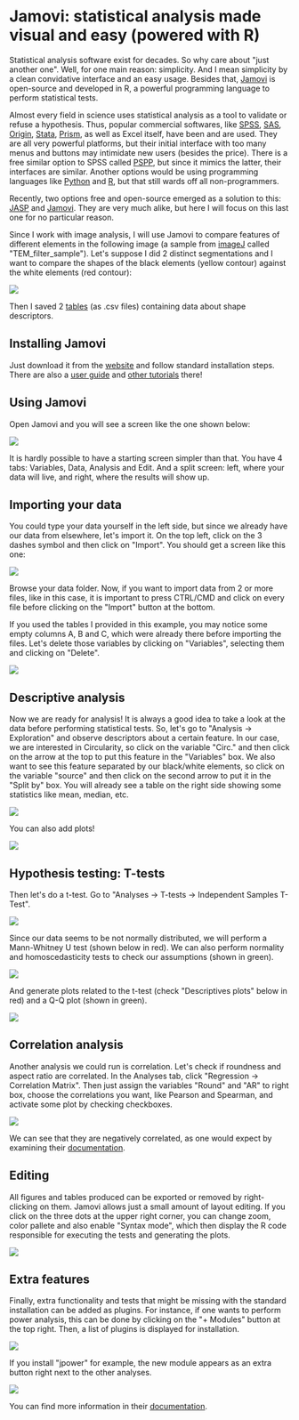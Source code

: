 # Jamovi: statistical analysis made visual and easy (powered with R)

Statistical analysis software exist for decades. So why care about "just another one". Well, for one main reason: simplicity. And I mean simplicity by a clean convidative interface and an easy usage. Besides that, [Jamovi](https://www.jamovi.org/) is open-source and developed in R, a powerful programming language to perform statistical tests.

Almost every field in science uses statistical analysis as a tool to validate or refuse a hypothesis. Thus, popular commercial softwares, like [SPSS](https://www.ibm.com/analytics/spss-statistics-software), [SAS](https://www.sas.com/en_us/home.html), [Origin](https://www.originlab.com/), [Stata](https://www.stata.com/), [Prism](https://www.graphpad.com/scientific-software/prism/), as well as Excel itself, have been and are used. They are all very powerful platforms, but their initial interface with too many menus and buttons may intimidate new users (besides the price). There is a free similar option to SPSS called [PSPP](https://www.gnu.org/software/pspp/), but since it mimics the latter, their interfaces are similar.
Another options would be using programming languages like [Python](https://www.python.org/) and [R](https://www.r-project.org/), but that still wards off all non-programmers. 

Recently, two options free and open-source emerged as a solution to this: [JASP](https://jasp-stats.org/) and [Jamovi](https://www.jamovi.org/). They are very much alike, but here I will focus on this last one for no particular reason.

Since I work with image analysis, I will use Jamovi to compare features of different elements in the following image (a sample from [imageJ](https://imagej.net/software/fiji/) called "TEM_filter_sample"). Let's suppose I did 2 distinct segmentations and I want to compare the shapes of the black elements (yellow contour) against the white elements (red contour):

![](images/TEM_filter_sample_and_overlay.png)

Then I saved 2 [tables](data/) (as .csv files) containing data about shape descriptors.

## Installing Jamovi

Just download it from the [website](https://www.jamovi.org/) and follow standard installation steps.
There are also a [user guide](https://www.jamovi.org/user-manual.html) and [other tutorials](https://www.jamovi.org/community.html) there!

## Using Jamovi

Open Jamovi and you will see a screen like the one shown below:

![](images/screen0.PNG)

It is hardly possible to have a starting screen simpler than that. You have 4 tabs: Variables, Data, Analysis and Edit. And a split screen: left, where your data will live, and right, where the results will show up.

## Importing your data

You could type your data yourself in the left side, but since we already have our data from elsewhere, let's import it. On the top left, click on the 3 dashes symbol and then click on "Import". You should get a screen like this one:

![](images/screen1.PNG)

Browse your data folder. Now, if you want to import data from 2 or more files, like in this case, it is important to press CTRL/CMD and click on every file before clicking on the "Import" button at the bottom. 

If you used the tables I provided in this example, you may notice some empty columns A, B and C, which were already there before importing the files. Let's delete those variables by clicking on "Variables", selecting them and clicking on "Delete".

![](images/screen2.PNG)

## Descriptive analysis

Now we are ready for analysis! It is always a good idea to take a look at the data before performing statistical tests. So, let's go to "Analysis -> Exploration" and observe descriptors about a certain feature. In our case, we are interested in Circularity, so click on the variable "Circ." and then click on the arrow at the top to put this feature in the "Variables" box. We also want to see this feature separated by our black/white elements, so click on the variable "source" and then click on the second arrow to put it in the "Split by" box. You will already see a table on the right side showing some statistics like mean, median, etc.

![](images/screen3a.PNG)

You can also add plots!

![](images/screen3b.PNG)

## Hypothesis testing: T-tests

Then let's do a t-test. Go to "Analyses ->  T-tests -> Independent Samples T-Test". 

![](images/screen4a.PNG)

Since our data seems to be not normally distributed, we will perform a Mann-Whitney U test (shown below in red). We can also perform normality and homoscedasticity tests to check our assumptions (shown in green).

![](images/screen4b.PNG)

And generate plots related to the t-test (check "Descriptives plots" below in red) and a Q-Q plot (shown in green).

![](images/screen4c.PNG)

## Correlation analysis

Another analysis we could run is correlation. Let's check if roundness and aspect ratio are correlated.
In the Analyses tab, click "Regression -> Correlation Matrix". Then just assign the variables "Round" and "AR" to right box, choose the correlations you want, like Pearson and Spearman, and activate some plot by checking checkboxes.

![](images/screen5a.PNG)

We can see that they are negatively correlated, as one would expect by examining their [documentation](https://imagej.nih.gov/ij/docs/menus/analyze.html).

## Editing

All figures and tables produced can be exported or removed by right-clicking on them. Jamovi allows just a small amount of layout editing. If you click on the three dots at the upper right corner, you can change zoom, color pallete and also enable "Syntax mode", which then display the R code responsible for executing the tests and generating the plots.

![](images/screen6.PNG)

## Extra features

Finally, extra functionality and tests that might be missing with the standard installation can be added as plugins. For instance, if one wants to perform power analysis, this can be done by clicking on the "+ Modules" button at the top right. Then, a list of plugins is displayed for installation. 

![](images/screen7.PNG)

If you install "jpower" for example, the new module appears as an extra button right next to the other analyses.

![](images/screen7b.PNG)

You can find more information in their [documentation](https://jamovi.readthedocs.io/en/latest/index.html).
